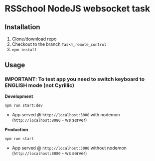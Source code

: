 # RSSchool NodeJS websocket task

## Installation
1. Clone/download repo
2. Checkout to the branch `Task4_remote_control`
3. `npm install`

## Usage

### IMPORTANT: To test app you need to switch keyboard to ENGLISH mode (not Cyrillic)

**Development**

`npm run start:dev`

* App served @ `http://localhost:3000` with nodemon (`http://localhost:8080` - ws server)

**Production**

`npm run start`

* App served @ `http://localhost:3000` without nodemon (`http://localhost:8080` - ws server)
